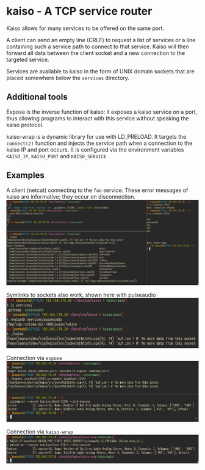 # kaiso - A TCP service router
Kaiso allows for many services to be offered on the same port.

A client can send an empty line (CRLF) to request a list of services
or a line containing such a service path to connect to that service.
Kaiso will then forward all data between the client socket and
a new connection to the targeted service.

Services are available to kaiso in the form of UNIX domain sockets
that are placed somewhere below the `services` directory.

## Additional tools
Expose is the inverse function of kaiso: it exposes a kaiso service on a port,
thus allowing programs to interact with this service without speaking the kaiso protocol.

kaiso-wrap is a dynamic library for use with LD_PRELOAD.
It targets the `connect(2)` function and injects the service path
when a connection to the kaiso IP and port occurs.
It is configured via the environment variables `KAISO_IP`, `KAISO_PORT` and `KAISO_SERVICE`

## Examples
A client (netcat) connecting to the `foo` service.
These error messages of kaiso are informative; they occur on disconnection.
![](./images/default.png)

Symlinks to sockets also work, shown here with pulseaudio
![](./images/pulseaudio.png)

Connection via `expose`
![](./images/expose.png)

Connection via `kaiso-wrap`
![](./images/preload.png)
